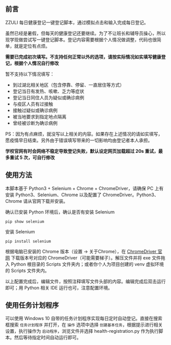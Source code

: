 ## 前言

ZZULI 每日健康登记一键登记脚本，通过模拟点击和输入完成每日登记。

虽然已经是暑假，但每天的健康登记还要继续。为了不让班长和辅导员操心，所以现学现做尝试写一键登记脚本。登记内容需要根据个人情况做调整，代码也很简单，就是定位有点烦。

**需要已完成初次填写。不支持任何正常以外的选项，请按实际情况如实填写健康登记，根据个人情况自行修改**

暂不支持以下情况填写：
+ 到过湖北相关地区（包含停靠、停留、一直居住等方式）
+ 登记当日有发热、咳嗽、乏力等症状
+ 登记当日同住人员为疑似或确诊病例
+ 与疫区人员有过接触
+ 接触过疑似或确诊病例
+ 被当地要求到指定地点隔离
+ 曾经被诊断为确诊病例

PS：因为有点麻烦，就没写以上相关的内容。如果存在上述情况的请如实填写，愿疫情早日结束。另外由于错误填写带来的一切影响均由登记者本人承担。

**学校官网有时会网络不稳定导致登记失败，默认设定网页加载超过 20s 重试，最多重试 5 次，可自行修改**

## 使用方法

本脚本基于 Python3 + Selenium + Chrome + ChromeDriver，请确保 PC 上有安装 Python3、Selenium、Chrome 以及配置了 ChromeDriver。Python3、Chrome 请从官网下载并安装。

确认已安装 Python 环境后，确认是否有安装 Selenium
```
pip show selenium
```

安装 Selenium
```
pip install selenium
```

根据电脑已安装的 Chrome 版本（设置 -> 关于Chrome），在 [ChromeDriver 官网](http://chromedriver.chromium.org/) 下载版本号对应的 ChromeDriver（可能需要梯子）。解压文件并将 exe 文件拖入 Python 根目录的 Scripts 文件夹内；或者你个人为项目创建的 venv 虚拟环境的 Scripts 文件夹内。

以上配置完成后，编辑文件，按照注释填写文件头部的内容。编辑完成后双击运行即可；用 Python 相关 IDE 运行也可，注意配置环境。

## 使用任务计划程序

可以使用 Windows 10 自带的任务计划程序实现每日定时自动登记。直接在搜索框搜索 `任务计划程序` 并打开，在 `操作` 选项中选择 `创建基本任务`，根据提示进行相关设置，执行操作为 `启动程序`，浏览文件并选择 health-registration.py 作为执行脚本。然后等待指定时间自动运行即可。
